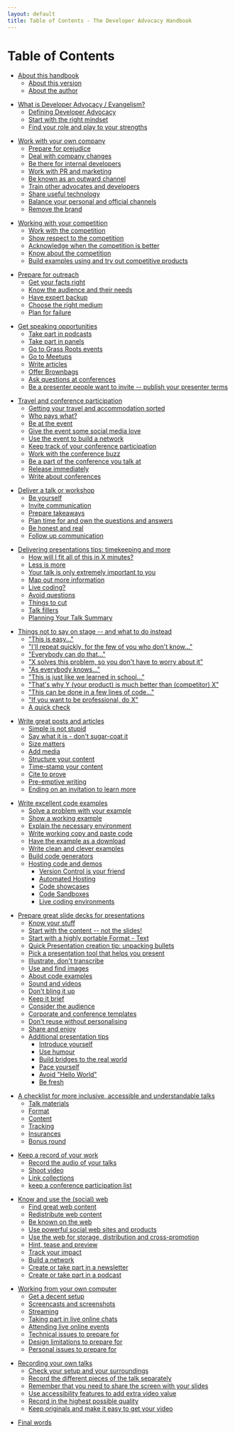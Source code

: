 ```yaml
---
layout: default
title: Table of Contents - The Developer Advocacy Handbook
---
```

# Table of Contents

<!--
about
-->

* [About this handbook](about#about-this-handbook)
  * [About this version](about#about-this-version)
  * [About the author](about#about-the-author)

<!--
what-is-developer-advocacy
-->

* [What is Developer Advocacy / Evangelism?](what-is-developer-advocacy#what-is-developer-advocacy-evangelism)
  * [Defining Developer Advocacy](what-is-developer-advocacy#defining-developer-advocacy)
  * [Start with the right mindset](what-is-developer-advocacy#start-with-the-right-mindset)
  * [Find your role and play to your strengths](what-is-developer-advocacy#find-your-role-and-play-to-your-strengths)

<!--
working-with-your-company
-->

* [Work with your own company](working-with-your-company#work-with-your-own-company)
  * [Prepare for prejudice](working-with-your-company#prepare-for-prejudice)
  * [Deal with company changes](working-with-your-company#deal-with-company-changes)
  * [Be there for internal developers](working-with-your-company#be-there-for-internal-developers)
  * [Work with PR and marketing](working-with-your-company#work-with-pr-and-marketing)
  * [Be known as an outward channel](working-with-your-company#be-known-as-an-outward-channel)
  * [Train other advocates and developers](working-with-your-company#train-other-advocates-and-developers)
  * [Share useful technology](working-with-your-company#share-useful-technology)
  * [Balance your personal and official channels](working-with-your-company#balance-your-personal-and-official-channels)
  * [Remove the brand](working-with-your-company#remove-the-brand)

<!-- 
working-with-your-competition 
-->

* [Working with your competition](#working-with-your-competition)
  * [Work with the competition](#work-with-the-competition)
  * [Show respect to the competition](#show-respect-to-the-competition)
  * [Acknowledge when the competition is better](#acknowledge-when-the-competition-is-better)
  * [Know about the competition](#know-about-the-competition)
  * [Build examples using and try out competitive products](#build-examples-using-and-try-out-competitive-products)

<!-- 
prepare-for-outreach 
-->

* [Prepare for outreach](#prepare-for-outreach)
  * [Get your facts right](#get-your-facts-right)
  * [Know the audience and their needs](#know-the-audience-and-their-needs)
  * [Have expert backup](#have-expert-backup)
  * [Choose the right medium](#choose-the-right-medium)
  * [Plan for failure](#plan-for-failure)

<!-- 
get-speaking-opportunities
-->

* [Get speaking opportunities](#get-speaking-opportunities)
  * [Take part in podcasts](#take-part-in-podcasts)
  * [Take part in panels](#take-part-in-panels)
  * [Go to Grass Roots events](#go-to-grass-roots-events)
  * [Go to Meetups](#go-to-meetups)
  * [Write articles](#write-articles)
  * [Offer Brownbags](#offer-brownbags)
  * [Ask questions at conferences](#ask-questions-at-conferences)
  * [Be a presenter people want to invite -- publish your presenter terms](#be-a-presenter-people-want-to-invite-publish-your-presenter-terms)

<!-- 
travel-and-conference-participation
-->

* [Travel and conference participation](#travel-and-conference-participation)
  * [Getting your travel and accommodation sorted](#getting-your-travel-and-accommodation-sorted)
  * [Who pays what?](#who-pays-what)
  * [Be at the event](#be-at-the-event)
  * [Give the event some social media love](#give-the-event-some-social-media-love)
  * [Use the event to build a network](#use-the-event-to-build-a-network)
  * [Keep track of your conference participation](#keep-track-of-your-conference-participation)
  * [Work with the conference buzz](#work-with-the-conference-buzz)
  * [Be a part of the conference you talk at](#be-a-part-of-the-conference-you-talk-at)
  * [Release immediately](#release-immediately)
  * [Write about conferences](#write-about-conferences)

<!-- 
deliver-a-talk
-->

* [Deliver a talk or workshop](#deliver-a-talk-or-workshop)
  * [Be yourself](#be-yourself)
  * [Invite communication](#invite-communication)
  * [Prepare takeaways](#prepare-takeaways)
  * [Plan time for and own the questions and answers](#plan-time-for-and-own-the-questions-and-answers)
  * [Be honest and real](#be-honest-and-real)
  * [Follow up communication](#follow-up-communication)

<!-- 
talk-delivery-tips
-->

* [Delivering presentations tips: timekeeping and more](#delivering-presentations-tips-timekeeping-and-more)
  * [How will I fit all of this in X minutes?](#how-will-i-fit-all-of-this-in-x-minutes)
  * [Less is more](#less-is-more)
  * [Your talk is only extremely important to you](#your-talk-is-only-extremely-important-to-you)
  * [Map out more information](#map-out-more-information)
  * [Live coding?](#live-coding)
  * [Avoid questions](#avoid-questions)
  * [Things to cut](#things-to-cut)
  * [Talk fillers](#talk-fillers)
  * [Planning Your Talk Summary](#planning-your-talk-summary)

<!-- 
things-not-to-say-on-stage
-->
  
* [Things not to say on stage -- and what to do instead](#things-not-to-say-on-stage-and-what-to-do-instead)
  * ["This is easy..."](#this-is-easy)
  * ["I'll repeat quickly, for the few of you who don't know..."](#ill-repeat-quickly-for-the-few-of-you-who-dont-know)
  * ["Everybody can do that..."](#everybody-can-do-that)
  * ["X solves this problem, so you don't have to worry about it"](#x-solves-this-problem-so-you-dont-have-to-worry-about-it)
  * ["As everybody knows..."](#as-everybody-knows)
  * ["This is just like we learned in school..."](#this-is-just-like-we-learned-in-school)
  * ["That's why Y (your product) is much better than (competitor) X"](#thats-why-yyour-product-is-much-better-than-competitor-x)
  * ["This can be done in a few lines of code..."](#this-can-be-done-in-a-few-lines-of-code)
  * ["If you want to be professional, do X"](#if-you-want-to-be-professional-do-x)
  * [A quick check](#a-quick-check)

<!-- 
write-great-posts-and-articles
-->

* [Write great posts and articles](#write-great-posts-and-articles)
  * [Simple is not stupid](#simple-is-not-stupid)
  * [Say what it is - don't sugar-coat it](#say-what-it-is---dont-sugar-coat-it)
  * [Size matters](#size-matters)
  * [Add media](#add-media)
  * [Structure your content](#structure-your-content)
  * [Time-stamp your content](#time-stamp-your-content)
  * [Cite to prove](#cite-to-prove)
  * [Pre-emptive writing](#pre-emptive-writing)
  * [Ending on an invitation to learn more](#ending-on-an-invitation-to-learn-more)

<!-- 
write-excellent-code-examples
-->

* [Write excellent code examples](#write-excellent-code-examples)
  * [Solve a problem with your example](#solve-a-problem-with-your-example)
  * [Show a working example](#show-a-working-example)
  * [Explain the necessary environment](#explain-the-necessary-environment)
  * [Write working copy and paste code](#write-working-copy-and-paste-code)
  * [Have the example as a download](#have-the-example-as-a-download)
  * [Write clean and clever examples](#write-clean-and-clever-examples)
  * [Build code generators](#build-code-generators)
  * [Hosting code and demos](#hosting-code-and-demos)
    * [Version Control is your friend](#version-control-is-your-friend)
    * [Automated Hosting](#automated-hosting)
    * [Code showcases](#code-showcases)
    * [Code Sandboxes](#code-sandboxes)
    * [Live coding environments](#live-coding-environments)

<!-- 
slide-decks
-->

* [Prepare great slide decks for presentations](#prepare-great-slide-decks-for-presentations)
  * [Know your stuff](#know-your-stuff)
  * [Start with the content -- not the slides!](#start-with-the-content-not-the-slides)
  * [Start with a highly portable Format - Text](#start-with-a-highly-portable-format---text)
  * [Quick Presentation creation tip: unpacking bullets](#quick-presentation-creation-tip-unpacking-bullets)
  * [Pick a presentation tool that helps you present](#pick-a-presentation-tool-that-helps-you-present)
  * [Illustrate, don\'t transcribe](#illustrate-dont-transcribe)
  * [Use and find images](#use-and-find-images)
  * [About code examples](#about-code-examples)
  * [Sound and videos](#sound-and-videos)
  * [Don\'t bling it up](#dont-bling-it-up)
  * [Keep it brief](#keep-it-brief)
  * [Consider the audience](#consider-the-audience)
  * [Corporate and conference templates](#corporate-and-conference-templates)
  * [Don\'t reuse without personalising](#dont-reuse-without-personalising)
  * [Share and enjoy](#share-and-enjoy)
  * [Additional presentation tips](#additional-presentation-tips)
    * [Introduce yourself](#introduce-yourself)
    * [Use humour](#use-humour)
    * [Build bridges to the real world](#build-bridges-to-the-real-world)
    * [Pace yourself](#pace-yourself)
    * [Avoid "Hello World"](#avoid-hello-world)
    * [Be fresh](#be-fresh)

<!-- 
    slide-checklist.md
-->

* [A checklist for more inclusive, accessible and understandable talks](#a-checklist-for-more-inclusive-accessible-and-understandable-talks)
  * [Talk materials](#talk-materials)
  * [Format](#format)
  * [Content](#content)
  * [Tracking](#tracking)
  * [Insurances](#insurances)
  * [Bonus round](#bonus-round)

<!--
record
-->

* [Keep a record of your work](#keep-a-record-of-your-work)
  * [Record the audio of your talks](#record-the-audio-of-your-talks)
  * [Shoot video](#shoot-video)
  * [Link collections](#link-collections)
  * [keep a conference participation list](#keep-a-conference-participation-list)

<!--
use-the-web
-->

* [Know and use the (social) web](#know-and-use-the-social-web)
  * [Find great web content](#find-great-web-content)
  * [Redistribute web content](#redistribute-web-content)
  * [Be known on the web](#be-known-on-the-web)
  * [Use powerful social web sites and products](#use-powerful-social-web-sites-and-products)
  * [Use the web for storage, distribution and cross-promotion](#use-the-web-for-storage-distribution-and-cross-promotion)
  * [Hint, tease and preview](#hint-tease-and-preview)
  * [Track your impact](#track-your-impact)
  * [Build a network](#build-a-network)
  * [Create or take part in a newsletter](#create-or-take-part-in-a-newsletter)
  * [Create or take part in a podcast](#create-or-take-part-in-a-podcast)

<!-- 
working-from-your-own-computer
-->

* [Working from your own computer](#working-from-your-own-computer)
  * [Get a decent setup](#get-a-decent-setup)
  * [Screencasts and screenshots](#screencasts-and-screenshots)
  * [Streaming](#streaming)
  * [Taking part in live online chats](#taking-part-in-live-online-chats)
  * [Attending live online events](#attending-live-online-events)
  * [Technical issues to prepare for](#technical-issues-to-prepare-for)
  * [Design limitations to prepare for](#design-limitations-to-prepare-for)
  * [Personal issues to prepare for](#personal-issues-to-prepare-for)

<!-- 
recording-talks
-->
* [Recording your own talks](#recording-your-own-talks)
  * [Check your setup and your surroundings](#check-your-setup-and-your-surroundings)
  * [Record the different pieces of the talk separately](#record-the-different-pieces-of-the-talk-separately)
  * [Remember that you need to share the screen with your slides](#remember-that-you-need-to-share-the-screen-with-your-slides)
  * [Use accessibility features to add extra video value](#use-accessibility-features-to-add-extra-video-value)
  * [Record in the highest possible quality](#record-in-the-highest-possible-quality)
  * [Keep originals and make it easy to get your video](#keep-originals-and-make-it-easy-to-get-your-video)

<!--
final-words
-->
* [Final words](#final-words)
